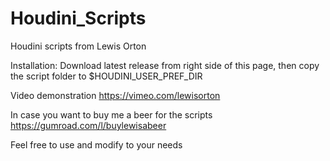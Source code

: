 # Houdini_Scripts

Houdini scripts from Lewis Orton

Installation: Download latest release from right side of this page, then copy the script folder to $HOUDINI_USER_PREF_DIR

Video demonstration https://vimeo.com/lewisorton

In case you want to buy me a beer for the scripts https://gumroad.com/l/buylewisabeer

Feel free to use and modify to your needs
